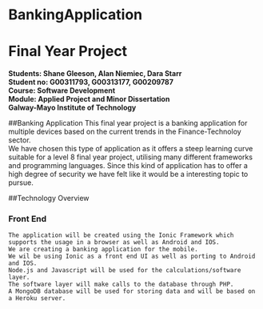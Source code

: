 # BankingApplication

Final Year Project
===================

**Students: Shane Gleeson, Alan Niemiec, Dara Starr**<br>
**Student no: G00311793, G00313177, G00209787**<br>
**Course: Software Development**<br>
**Module: Applied Project and Minor Dissertation**<br>
**Galway-Mayo Institute of Technology**

##Banking Application
	This final year project is a banking application for multiple devices based on the current trends in the Finance-Technoloy sector.<br>
	We have chosen this type of application as it offers a steep learning curve suitable for a level 8 final year project, utilising many different frameworks and
	programming languages. Since this kind of application has to offer a high degree of security we have felt like it would be a interesting topic to pursue. <br>

##Technology Overview
### Front End





	The application will be created using the Ionic Framework which supports the usage in a browser as well as Android and IOS.
	We are creating a banking application for the mobile.
	We wil be using Ionic as a front end UI as well as porting to Android and IOS.
	Node.js and Javascript will be used for the calculations/software layer.
	The software layer will make calls to the database through PHP.
	A MongoDB database will be used for storing data and will be based on a Heroku server.
